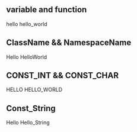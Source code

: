 variable and function
--------------
hello
hello_world

ClassName && NamespaceName
---------------
Hello
HelloWorld


CONST_INT && CONST_CHAR
----------------
HELLO
HELLO_WORLD

Const_String
-----------------
Hello
Hello_String
